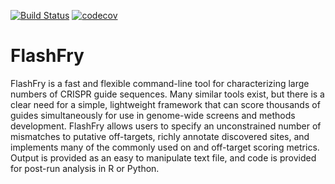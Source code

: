 [![Build Status](https://travis-ci.org/aaronmck/DeepFry.svg?branch=master)](https://travis-ci.org/aaronmck/FlashFry)
[![codecov](https://codecov.io/gh/aaronmck/DeepFry/branch/master/graph/badge.svg)](https://codecov.io/gh/aaronmck/FlashFry)

FlashFry
=======

FlashFry is a fast and flexible command-line tool for characterizing large numbers of CRISPR guide sequences. Many similar tools exist, but there is a clear need for a simple, lightweight framework that can score thousands of guides simultaneously for use in genome-wide screens and methods development. FlashFry allows users to specify an unconstrained number of mismatches to putative off-targets, richly annotate discovered sites, and implements many of the commonly used on and off-target scoring metrics. Output is provided as an easy to manipulate text file, and code is provided for post-run analysis in R or Python.

